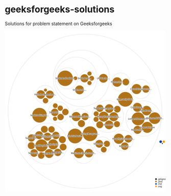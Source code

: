 # geeksforgeeks-solutions
Solutions for problem statement on Geeksforgeeks

![Visualization of the codebase](./diagram.svg)
